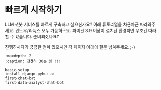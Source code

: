 # 빠르게 시작하기

LLM 챗봇 서비스를 빠르게 구축하고 싶으신가요? 아래 튜토리얼을 차근차근 따라와주세요.
윈도우/리눅스 모두 가능하구요. 파이썬 3.9 이상이 설치된 환경이면 무조건 따라할 수 있습니다.
준비되셨나요?

진행하시다가 궁금한 점이 있으시면 각 페이지 아래에 질문 남겨주세요. ;-)

```{toctree}
:maxdepth: 2
:caption: 천천히 30분 컷 !!!

basic-setup
install-django-pyhub-ai
first-chat-bot
first-data-analyst-chat-bot
```
